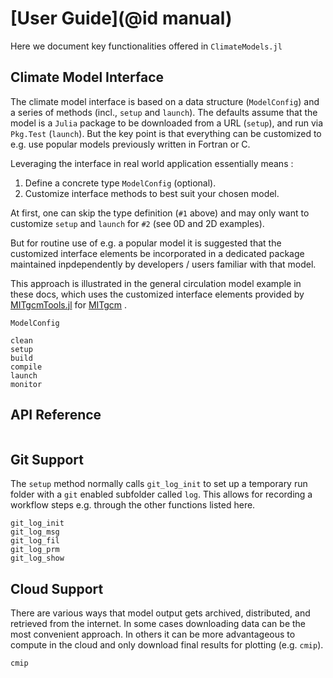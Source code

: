 # [User Guide](@id manual)

Here we document key functionalities offered in `ClimateModels.jl`

## Climate Model Interface

The climate model interface is based on a data structure (`ModelConfig`) and a series of methods (incl., `setup` and `launch`). The defaults assume that the model is a `Julia` package to be downloaded from a URL (`setup`), and run via `Pkg.Test` (`launch`). But the key point is that everything can be customized to e.g. use popular models previously written in Fortran or C.

Leveraging the interface in real world application essentially means :

1. Define a concrete type `ModelConfig` (optional).
2. Customize interface methods to best suit your chosen model.

At first, one can skip the type definition (`#1` above) and may only want to customize `setup` and `launch` for `#2` (see 0D and 2D examples).

But for routine use of e.g. a popular model it is suggested that the customized interface elements be incorporated in a dedicated package maintained inpdependently by developers / users familiar with that model.

This approach is illustrated in the general circulation model example in these docs, which uses the customized interface elements provided by [MITgcmTools.jl](https://github.com/gaelforget/MITgcmTools.jl) for [MITgcm](https://mitgcm.readthedocs.io/en/latest/) .

```@docs
ModelConfig
```

```@docs
clean
setup
build
compile
launch
monitor
```

## API Reference

```@index
```

## Git Support

The `setup` method normally calls `git_log_init` to set up a temporary run folder with a `git` enabled subfolder called `log`. This allows for recording a workflow steps e.g. through the other functions listed here.

```@docs
git_log_init
git_log_msg
git_log_fil
git_log_prm
git_log_show
```

## Cloud Support

There are various ways that model output gets archived, distributed, and retrieved from the internet. In some cases downloading data can be the most convenient approach. In others it can be more advantageous to compute in the cloud and only download final results for plotting (e.g. `cmip`).

```@docs
cmip
```

